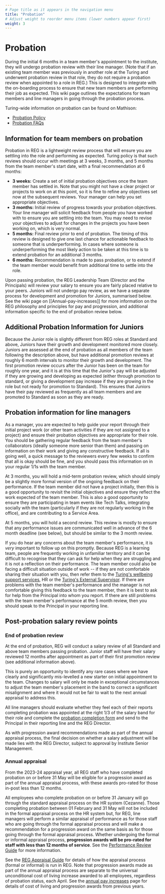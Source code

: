 ```yaml
---
# Page title as it appears in the navigation menu
title: "Probation"
# Adjust weight to reorder menu items (lower numbers appear first)
weight: 3
---
```


# Probation

During the initial 6 months in a team member's appointment to the institute, they will undergo probation review with their line manager. (Note that if an existing team member was previously in another role at the Turing and underwent probation review in that role, they do not require a probation review when appointed to a role in REG.) This is designed to integrate with the on-boarding process to ensure that new team members are performing their job as expected. This wiki page outlines the expectations for team members and line managers in going through the probation process.

Turing-wide information on probation can be found on Mathison:

- [Probation Policy](https://mathison.turing.ac.uk/Utilities/Uploads/Handler/Uploader.ashx?area=composer&filename=Probation+Policy+HRPOL017+V1.0.pdf&fileguid=070ff12d-845c-400d-9826-bac27fa5b3ad)
- [Probation FAQs](https://mathison.turing.ac.uk/Utilities/Uploads/Handler/Uploader.ashx?area=composer&filename=Probation+Period+Training+FAQs.pdf&fileguid=bb062c31-018f-4eee-8fc3-6e74c56addb8)

## Information for team members on probation

Probation in REG is a lightweight review process that will ensure you are settling into the role and performing as expected. Turing policy is that such reviews should occur with meetings at 3 weeks, 3 months, and 5 months from the team member's start date, with a final recommendation at 6 months:

- **3 weeks:** Create a set of initial probation objectives once the team member has settled in. Note that you might not have a clear project or projects to work on at this point, so it is fine to refine any objectives set now at the subsequent reviews. Your manager can help you set appropriate objectives.
- **3 months:** Initial review of progress towards your probation objectives. Your line manager will solicit feedback from people you have worked with to ensure you are settling into the team. You may need to revise your objectives to adjust for changes in the projects you have been working on, which is very normal.
- **5 months:** Final review prior to end of probation. The timing of this review is designed to give one last chance for actionable feedback to someone that is underperforming. In cases where someone is underperforming the most likely action to be taken at this time is to extend probation for an additional 3 months.
- **6 months:** Recommendation is made to pass probation, or to extend if the team member would benefit from additional time to settle into the role.

Upon passing probation, the REG Leadership Team (Director and the Principals) will review your salary to ensure you are fairly placed relative to your peers. Juniors will not undergo pay review, as we have a separate process for development and promotion for Juniors, summarised below. See the wiki page on [[Annual-pay-increases]] for more information on the REG philosophy and principles for pay and progression, and additional information specific to the end of probation review below.

## Additional Probation Information for Juniors

Because the Junior role is slightly different from REG roles at Standard and above, Juniors have their growth and development monitored more closely. Juniors are assessed at the end of probation as all members of the team following the description above, but have additional promotion reviews at roughly 6 month intervals to monitor their growth and development. The first promotion review occurs after the Junior has been on the team for roughly one year, and it is at this time that the Junior's pay will be adjusted if they are growing and developing as expected (either through promotion to standard, or giving a development pay increase if they are growing in the role but not ready for promotion to Standard). This ensures that Juniors have their pay reviewed as frequently as all team members and are promoted to Standard as soon as they are ready.

## Probation information for line managers

As a manager, you are expected to help guide your report through their initial project work (or other team activities if they are not assigned to a project) and ensure their probation objectives are appropriate for their role. You should be gathering regular feedback from the team member's collaborators (ideally someone more senior than them) and passing on information on their work and giving any constructive feedback. If all is going well, a quick message to the reviewers every few weeks to confirm that all is okay should be fine, and you should pass this information on in your regular 1/1s with the team member.

At 3 months, you will hold a mid-term probation review, which should simply be a slightly more formal version of the ongoing feedback on their performance. If the team member did not have a project initially, then this is a good opportunity to revisit the initial objectives and ensure they reflect the work expected of the team member. This is also a good opportunity to ensure they are participating in team events like Tech Talks, integrating socially with the team (particularly if they are not regularly working in the office), and are contributing to a Service Area.

At 5 months, you will hold a second review. This review is mostly to ensure that any performance issues are communicated well in advance of the 6 month deadline (see below), but should be similar to the 3 month review.

If you do hear any concerns about the team member's performance, it is *very* important to follow up on this promptly. Because REG is a learning team, people are frequently working in unfamiliar territory and it can be difficult to recognise that they can ask for help when they are struggling and it is not a reflection on their performance. The team member could also be facing a difficult situation outside of work -- if they are not comfortable sharing their situation with you, then refer them to the [Turing's wellbeing support services](https://mathison.turing.ac.uk/page/2228), HR or the [Turing's External Supervisor](https://mathison.turing.ac.uk/page/3052). If there are problems with the team member's performance and the manager is not comfortable giving this feedback to the team member, then it is best to ask for help from the Principal into whom you report. If there are still problems with the team member's performance at the 5 month review, then you should speak to the Principal in your reporting line.

## Post-probation salary review points

### End of probation review

At the end of probation, REG will conduct a salary review of all Standard and above team members passing probation. Junior staff will have their salary reviewed 12 months after appointment as part of their first promotion review (see additional information above).

This is purely an opportunity to identify any rare cases where we have clearly and significantly mis-levelled a new starter on initial appointment to the team. Changes to salary will only be made in exceptional circumstances to adjust the team member's placement in the band to correct a significant misalignment and where it would not be fair to wait to the next annual appraisal to address this.

All line managers should evaluate whether they feel each of their reports completing probation was appointed at the right 1/3 of the salary band for their role and complete the [probation completion form](https://github.com/alan-turing-institute/Hut23/tree/master/development/probation-completion-form.md) and send to the Principal in their reporting line and the REG Director.

As with progression award recommendations made as part of the annual appraisal process, the final decision on whether a salary adjustment will be made lies with the REG Director, subject to approval by Institute Senior Management.

### Annual appraisal

From the 2023-24 appraisal year, all REG staff who have completed probation on or before 31 May will be eligible for a progression award as part of the annual appraisal process, with these awards pro-rated for those in-post less than 12 months.

All employees who complete probation on or before 31 January will go through the standard appraisal process on the HR system (Cezanne). Those completing probation between 01 February and 31 May will not be included in the formal appraisal process on the HR system but, for REG, line managers will perform a similar appraisal of performance as for those staff who are going through the formal appraisal process and will make a recommendation for a progression award on the same basis as for those going through the formal appraisal process. Whether undergoing the formal or informal appraisal process, **progression awards will be pro-rated for staff with less than 12 months of service**. See the [Performance Review Guide](https://mathison.turing.ac.uk/page/2319) for more information.

See the [REG Appraisal Guide](https://github.com/alan-turing-institute/research-engineering-group/wiki/Annual-appraisals) for details of how the appraisal process (formal or informal) is run in REG. Note that progression awards made as part of the annual appraisal process are separate to the universal unconditional cost of living increase awarded to all employees, regardless of probation status, each April. See the [annual pay increases](https://github.com/alan-turing-institute/research-engineering-group/wiki/Annual-pay-increases) page for details of cost of living and progression awards from previous years.